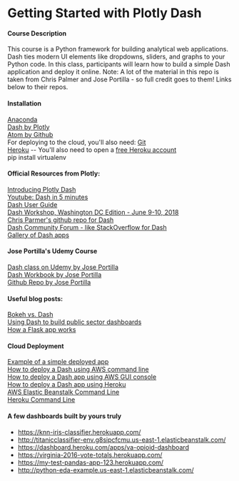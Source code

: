 # Getting Started with Plotly Dash

#### Course Description
This course is a Python framework for building analytical web applications. Dash ties modern UI elements like dropdowns, sliders, and graphs to your Python code. In this class, participants will learn how to build a simple Dash application and deploy it online. Note: A lot of the material in this repo is taken from Chris Palmer and Jose Portilla - so full credit goes to them! Links below to their repos.

#### Installation
[Anaconda](https://www.anaconda.com/download/)  
[Dash by Plotly](https://dash.plot.ly/installation)  
[Atom by Github](https://atom.io)  
For deploying to the cloud, you'll also need:
[Git](https://git-scm.com/downloads)  
[Heroku](https://devcenter.heroku.com/articles/heroku-cli#download-and-install) -- You'll also need to open a [free Heroku account](https://signup.heroku.com/dc)  
pip install virtualenv

#### Official Resources from Plotly:  
[Introducing Plotly Dash](https://medium.com/@plotlygraphs/introducing-dash-5ecf7191b503)  
[Youtube: Dash in 5 minutes](https://www.youtube.com/watch?v=e4ti2fCpXMI)  
[Dash User Guide](https://dash.plot.ly/)  
[Dash Workshop, Washington DC Edition - June 9-10, 2018](https://dash-workshop.plot.ly/)  
[Chris Parmer's github repo for Dash](https://github.com/plotly/dash-docs)  
[Dash Community Forum - like StackOverflow for Dash](https://community.plot.ly/c/dash)  
[Gallery of Dash apps](https://dash.plot.ly/gallery)  

#### Jose Portilla's Udemy Course  
[Dash class on Udemy by Jose Portilla](https://www.udemy.com/interactive-python-dashboards-with-plotly-and-dash/)  
[Dash Workbook by Jose Portilla](https://docs.google.com/document/d/1DjWL2DxLiRaBrlD3ELyQlCBRu7UQuuWfgjv9LncNp_M/edit)  
[Github Repo by Jose Portilla](https://github.com/Pierian-Data/Plotly-Dashboards-with-Dash)  

#### Useful blog posts:  
[Bokeh vs. Dash](https://blog.sicara.com/bokeh-dash-best-dashboard-framework-python-shiny-alternative-c5b576375f7f)  
[Using Dash to build public sector dashboards](https://medium.com/a-r-g-o/using-plotlys-dash-to-deliver-public-sector-decision-support-dashboards-ac863fa829fb)  
[How a Flask app works](https://pythonhow.com/how-a-flask-app-works/)  

#### Cloud Deployment
[Example of a simple deployed app](https://github.com/austinlasseter/simple_dash_app)  
[How to deploy a Dash using AWS command line](https://medium.com/@austinlasseter/plotly-dash-and-the-elastic-beanstalk-command-line-89fb6b67bb79)  
[How to deploy a Dash app using AWS GUI console](https://medium.com/@austinlasseter/deploying-a-dash-app-with-elastic-beanstalk-console-27a834ebe91d)  
[How to deploy a Dash app using Heroku](https://dash.plot.ly/deployment)  
[AWS Elastic Beanstalk Command Line](https://docs.aws.amazon.com/elasticbeanstalk/latest/dg/eb-cli3-install-windows.html)  
[Heroku Command Line](https://devcenter.heroku.com/articles/heroku-cli)

#### A few dashboards built by yours truly
* https://knn-iris-classifier.herokuapp.com/
* http://titanicclassifier-env.g8sipcfcmu.us-east-1.elasticbeanstalk.com/
* https://dashboard.heroku.com/apps/va-opioid-dashboard
* https://virginia-2016-vote-totals.herokuapp.com/
* https://my-test-pandas-app-123.herokuapp.com/
* http://python-eda-example.us-east-1.elasticbeanstalk.com/

